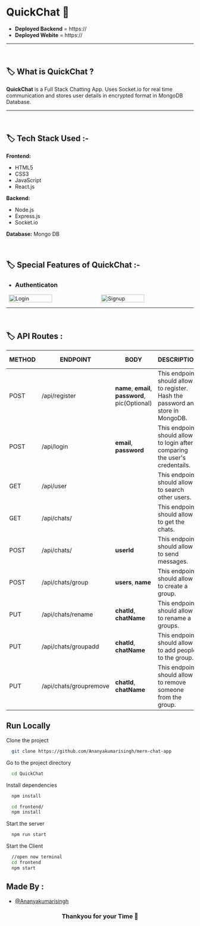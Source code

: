 # __QuickChat__ 💬

- __Deployed Backend__ = https://
- __Deployed Webite__ = https://

---
<br/>

## 🏷️ What is __QuickChat__ ?

__QuickChat__ is a Full Stack Chatting App. Uses Socket.io for real time communication and stores user details in encrypted format in MongoDB Database.

---

<br/>

## 🏷️ __Tech Stack Used__ :-

__Frontend:__
- HTML5
- CSS3
- JavaScript
- React.js
<!-- - Context APIs -->

__Backend:__
- Node.js
- Express.js
- Socket.io

 __Database:__ Mongo DB

<br/>

## 🏷️ __Special Features of QuickChat__ :-

- ### Authenticaton
<div style="display: flex; justify-content: space-evenly">
  <img width="48%" src="./screenshot/login.png" alt="Login"/>
  <img width="48%" src="./screenshot/signup.png" alt="Signup"/>
</div>

<!-- 
- ### Real Time Chatting with Typing indicators
- ### One to One chat
- ### Search Users
- ### Create Group Chats
- ### Notifications 
- ### Add or Remove users from group
- ### View Other user Profile 
-->


---

<br/>

## 🏷️ __API Routes__ :

| METHOD | ENDPOINT | BODY | DESCRIPTION | STATUS CODE |
| --- | --- | --- | --- | --- |
| POST | /api/register | __name__, __email__, __password__, pic(Optional) | This endpoint should allow to register. Hash the password and store in MongoDB. | 201 |
| POST | /api/login | __email__, __password__ | This endpoint should allow to login after comparing the user's credentails. | 201 |
| GET | /api/user |  | This endpoint should allow to search other users. | 200 |
| GET | /api/chats/ |  | This endpoint should allow to get the chats. | 200 |
| POST | /api/chats/ | __userId__ | This endpoint should allow to send messages. | 201 |
| POST | /api/chats/group | __users__, __name__ | This endpoint should allow to create a group. | 201 |
| PUT | /api/chats/rename | __chatId__, __chatName__ | This endpoint should allow to rename a groups. | 202 |
| PUT | /api/chats/groupadd | __chatId__, __chatName__ | This endpoint should allow to add people to the group. | 202 |
| PUT | /api/chats/groupremove | __chatId__, __chatName__ | This endpoint should allow to remove someone from the group. | 202 |

<!-- | GET | /api/chat/ |  | This endpoint should allow to get the chats. | 200 | -->


## Run Locally

Clone the project

```bash
  git clone https://github.com/Ananyakumarisingh/mern-chat-app
```

Go to the project directory

```bash
  cd QuickChat
```

Install dependencies

```bash
  npm install
```

```bash
  cd frontend/
  npm install
```

Start the server

```bash
  npm run start 
```
Start the Client

```bash
  //open now terminal
  cd frontend
  npm start
```

## Made By :
- [@Ananyakumarisingh](https://github.com/Ananyakumarisingh)

  
<h3 align="center" >Thankyou for your Time 💝</h3>
